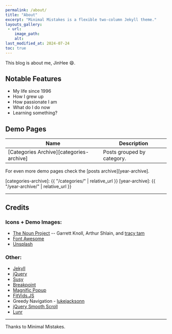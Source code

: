 ```yaml
---
permalink: /about/
title: "About"
excerpt: "Minimal Mistakes is a flexible two-column Jekyll theme."
layouts_gallery:
 - url: 
    image_path: 
    alt: 
last_modified_at: 2024-07-24
toc: true
---
```


This blog is about me, JinHee :smile:.


## Notable Features

- My life since 1996
- How I grew up
- How passionate I am
- What do I do now
- Learning something?


## Demo Pages

| Name                                        | Description                                           |
| ------------------------------------------- | ----------------------------------------------------- |
| [Categories Archive][categories-archive] | Posts grouped by category. |

For even more demo pages check the [posts archive][year-archive].

[categories-archive]: {{ "/categories/" | relative_url }}
[year-archive]: {{ "/year-archive/" | relative_url }}

---

## Credits

### Icons + Demo Images:

- [The Noun Project](https://thenounproject.com) -- Garrett Knoll, Arthur Shlain, and [tracy tam](https://thenounproject.com/tracytam)
- [Font Awesome](http://fontawesome.io/)
- [Unsplash](https://unsplash.com/)

### Other:

- [Jekyll](https://jekyllrb.com/)
- [jQuery](https://jquery.com/)
- [Susy](http://susy.oddbird.net/)
- [Breakpoint](http://breakpoint-sass.com/)
- [Magnific Popup](http://dimsemenov.com/plugins/magnific-popup/)
- [FitVids.JS](http://fitvidsjs.com/)
- Greedy Navigation - [lukejacksonn](https://codepen.io/lukejacksonn/pen/PwmwWV)
- [jQuery Smooth Scroll](https://github.com/kswedberg/jquery-smooth-scroll)
- [Lunr](http://lunrjs.com)

---

Thanks to Minimal Mistakes.
